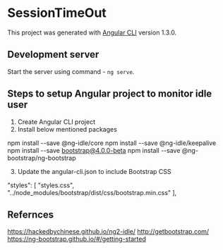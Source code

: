 # SessionTimeOut

This project was generated with [Angular CLI](https://github.com/angular/angular-cli) version 1.3.0.

## Development server

Start the server using command -  `ng serve`.

## Steps to setup Angular project to monitor idle user

1. Create Angular CLI project
2. Install below mentioned packages

npm install --save @ng-idle/core
npm install --save @ng-idle/keepalive 
npm install --save bootstrap@4.0.0-beta
npm install --save @ng-bootstrap/ng-bootstrap

3. Update the angular-cli.json to include Bootstrap CSS



"styles": [
        "styles.css",
        "../node_modules/bootstrap/dist/css/bootstrap.min.css"
      ],

## Refernces

https://hackedbychinese.github.io/ng2-idle/
http://getbootstrap.com/
https://ng-bootstrap.github.io/#/getting-started